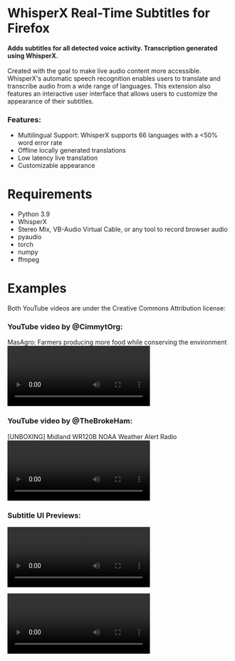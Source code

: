 # WhisperX Real-Time Subtitles for Firefox
**Adds subtitles for all detected voice activity. Transcription generated using WhisperX.**\
 \
Created with the goal to make live audio content more accessible. WhisperX's automatic speech recognition enables users to translate and transcribe audio from a wide range of languages. This extension also features an interactive user interface that allows users to customize the appearance of their subtitles.

### Features:
- Multilingual Support: WhisperX supports 66 languages with a <50% word error rate
- Offline locally generated translations
- Low latency live translation
- Customizable appearance


# Requirements
- Python 3.9
- WhisperX
- Stereo Mix, VB-Audio Virtual Cable, or any tool to record browser audio
- pyaudio
- torch
- numpy
- ffmpeg


# Examples
Both YouTube videos are under the Creative Commons Attribution license:
 
### YouTube video by @CimmytOrg:
MasAgro: Farmers producing more food while conserving the environment
<video src="https://github.com/user-attachments/assets/ff83b555-97cd-48a2-81b7-5da2f4b69308" width="320" height="135" controls></video>

### YouTube video by @TheBrokeHam:
[UNBOXING] Midland WR120B NOAA Weather Alert Radio
<video src="https://github.com/user-attachments/assets/5558cf26-68aa-4b8a-bb20-504ee4005d12" width="320" height="135" controls></video>

### Subtitle UI Previews:
<video src="https://github.com/user-attachments/assets/a280a5da-690d-4ba9-89f7-c272811e1eab" width="320" height="135" controls></video>

<video src="https://github.com/user-attachments/assets/d0f1f2d4-e59f-4a47-9b4c-3020225d98f6" width="320" height="135" controls></video>
